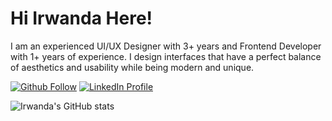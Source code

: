 # Hi Irwanda Here!
I am an experienced UI/UX Designer with 3+ years and Frontend Developer with 1+ years of experience. I design interfaces that have a perfect balance of aesthetics and usability while being modern and unique.

<a href="https://github.com/irwandaade"><img src="https://img.shields.io/badge/follow-%23100000.svg?&style=for-the-badge&logo=github&logoColor=white" alt="Github Follow"/></a>
<a href="https://www.linkedin.com/in/irwandaade"><img src="https://img.shields.io/badge/linkedin-%230077B5.svg?&style=for-the-badge&logo=linkedin&logoColor=white" alt="LinkedIn Profile"/></a>

![Irwanda's GitHub stats](https://github-readme-stats.vercel.app/api?username=irwandaade&theme=dark&show_icons=true)
